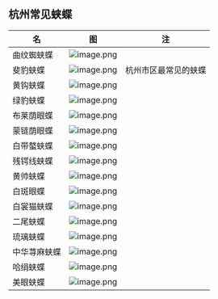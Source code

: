 
## 杭州常见蛱蝶

| 名 | 图 | 注 |
| ---- | ---- | ---- |
| 曲纹蜘蛱蝶 | ![image.png](https://gotcha-picgo-bed.oss-cn-beijing.aliyuncs.com/20240121161730.png)<br> |  |
| 斐豹蛱蝶 | ![image.png](https://gotcha-picgo-bed.oss-cn-beijing.aliyuncs.com/20240121161802.png)<br> | 杭州市区最常见的蛱蝶 |
| 黄钩蛱蝶 | ![image.png](https://gotcha-picgo-bed.oss-cn-beijing.aliyuncs.com/20240121161845.png)<br> |  |
| 绿豹蛱蝶 | ![image.png](https://gotcha-picgo-bed.oss-cn-beijing.aliyuncs.com/20240121161911.png)<br> |  |
| 布莱荫眼蝶 | ![image.png](https://gotcha-picgo-bed.oss-cn-beijing.aliyuncs.com/20240121162017.png)<br> |  |
| 蒙链荫眼蝶 | ![image.png](https://gotcha-picgo-bed.oss-cn-beijing.aliyuncs.com/20240121162052.png)<br> |  |
| 白带螯蛱蝶 | ![image.png](https://gotcha-picgo-bed.oss-cn-beijing.aliyuncs.com/20240121162119.png)<br> |  |
| 残锷线蛱蝶 | ![image.png](https://gotcha-picgo-bed.oss-cn-beijing.aliyuncs.com/20240121162143.png)<br> |  |
| 黄帅蛱蝶 | ![image.png](https://gotcha-picgo-bed.oss-cn-beijing.aliyuncs.com/20240121162203.png)<br> |  |
| 白斑眼蝶 | ![image.png](https://gotcha-picgo-bed.oss-cn-beijing.aliyuncs.com/20240121162222.png)<br> |  |
| 白裳猫蛱蝶 | ![image.png](https://gotcha-picgo-bed.oss-cn-beijing.aliyuncs.com/20240121162311.png)<br> |  |
| 二尾蛱蝶 | ![image.png](https://gotcha-picgo-bed.oss-cn-beijing.aliyuncs.com/20240121162335.png)<br> |  |
| 琉璃蛱蝶 | ![image.png](https://gotcha-picgo-bed.oss-cn-beijing.aliyuncs.com/20240121162353.png)<br> |  |
| 中华荨麻蛱蝶 | ![image.png](https://gotcha-picgo-bed.oss-cn-beijing.aliyuncs.com/20240121162417.png)<br> |  |
| 哈绢蛱蝶 | ![image.png](https://gotcha-picgo-bed.oss-cn-beijing.aliyuncs.com/20240121162435.png)<br> |  |
| 美眼蛱蝶 | ![image.png](https://gotcha-picgo-bed.oss-cn-beijing.aliyuncs.com/20240121162612.png)<br> |  |
